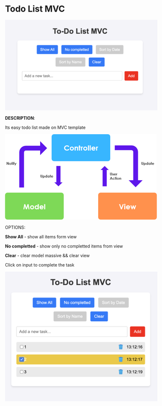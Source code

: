 # Todo List MVC
![Main screen](images/screen1.png)

<p><b>DESCRIPTION</b>:</p> 
<p>Its easy todo list made on MVC template</p>

![MVC](images/mvc.png)

<p>OPTIONS:</p>
<p><b>Show All</b> - show all items form view</p>
<p><b>No completted</b> - show only no completted items from view</p>
<p><b>Clear</b> - clear model massive && clear view</p>

<p>Click on input to complete the task</p>

![Add task](images/screen2.png)
